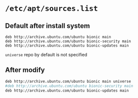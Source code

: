 # `/etc/apt/sources.list`
## Default after install system
```
deb http://archive.ubuntu.com/ubuntu bionic main
deb http://archive.ubuntu.com/ubuntu bionic-security main
deb http://archive.ubuntu.com/ubuntu bionic-updates main
```
`universe` repo by default is not specified

## After modify
```bash
deb http://archive.ubuntu.com/ubuntu bionic main universe
#deb http://archive.ubuntu.com/ubuntu bionic-security main
deb http://archive.ubuntu.com/ubuntu bionic-updates main
```
